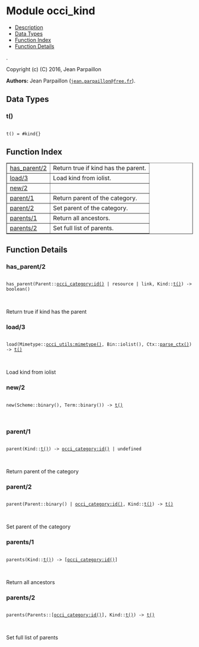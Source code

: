 

# Module occi_kind #
* [Description](#description)
* [Data Types](#types)
* [Function Index](#index)
* [Function Details](#functions)

.

Copyright (c) (C) 2016, Jean Parpaillon

__Authors:__ Jean Parpaillon ([`jean.parpaillon@free.fr`](mailto:jean.parpaillon@free.fr)).

<a name="types"></a>

## Data Types ##




### <a name="type-t">t()</a> ###


<pre><code>
t() = #kind{}
</code></pre>

<a name="index"></a>

## Function Index ##


<table width="100%" border="1" cellspacing="0" cellpadding="2" summary="function index"><tr><td valign="top"><a href="#has_parent-2">has_parent/2</a></td><td>Return true if kind has the parent.</td></tr><tr><td valign="top"><a href="#load-3">load/3</a></td><td>Load kind from iolist.</td></tr><tr><td valign="top"><a href="#new-2">new/2</a></td><td></td></tr><tr><td valign="top"><a href="#parent-1">parent/1</a></td><td>Return parent of the category.</td></tr><tr><td valign="top"><a href="#parent-2">parent/2</a></td><td>Set parent of the category.</td></tr><tr><td valign="top"><a href="#parents-1">parents/1</a></td><td>Return all ancestors.</td></tr><tr><td valign="top"><a href="#parents-2">parents/2</a></td><td>Set full list of parents.</td></tr></table>


<a name="functions"></a>

## Function Details ##

<a name="has_parent-2"></a>

### has_parent/2 ###

<pre><code>
has_parent(Parent::<a href="occi_category.md#type-id">occi_category:id()</a> | resource | link, Kind::<a href="#type-t">t()</a>) -&gt; boolean()
</code></pre>
<br />

Return true if kind has the parent

<a name="load-3"></a>

### load/3 ###

<pre><code>
load(Mimetype::<a href="occi_utils.md#type-mimetype">occi_utils:mimetype()</a>, Bin::iolist(), Ctx::<a href="#type-parse_ctx">parse_ctx()</a>) -&gt; <a href="#type-t">t()</a>
</code></pre>
<br />

Load kind from iolist

<a name="new-2"></a>

### new/2 ###

<pre><code>
new(Scheme::binary(), Term::binary()) -&gt; <a href="#type-t">t()</a>
</code></pre>
<br />

<a name="parent-1"></a>

### parent/1 ###

<pre><code>
parent(Kind::<a href="#type-t">t()</a>) -&gt; <a href="occi_category.md#type-id">occi_category:id()</a> | undefined
</code></pre>
<br />

Return parent of the category

<a name="parent-2"></a>

### parent/2 ###

<pre><code>
parent(Parent::binary() | <a href="occi_category.md#type-id">occi_category:id()</a>, Kind::<a href="#type-t">t()</a>) -&gt; <a href="#type-t">t()</a>
</code></pre>
<br />

Set parent of the category

<a name="parents-1"></a>

### parents/1 ###

<pre><code>
parents(Kind::<a href="#type-t">t()</a>) -&gt; [<a href="occi_category.md#type-id">occi_category:id()</a>]
</code></pre>
<br />

Return all ancestors

<a name="parents-2"></a>

### parents/2 ###

<pre><code>
parents(Parents::[<a href="occi_category.md#type-id">occi_category:id()</a>], Kind::<a href="#type-t">t()</a>) -&gt; <a href="#type-t">t()</a>
</code></pre>
<br />

Set full list of parents

